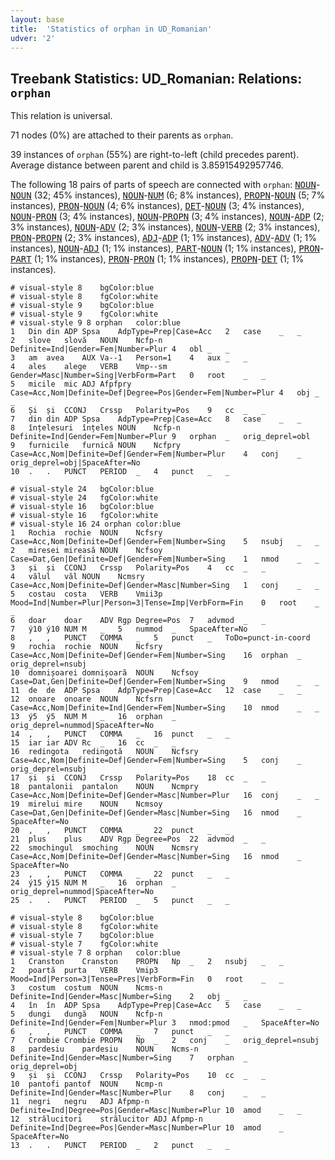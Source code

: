 ```yaml
---
layout: base
title:  'Statistics of orphan in UD_Romanian'
udver: '2'
---
```


## Treebank Statistics: UD_Romanian: Relations: `orphan`

This relation is universal.

71 nodes (0%) are attached to their parents as `orphan`.

39 instances of `orphan` (55%) are right-to-left (child precedes parent).
Average distance between parent and child is 3.85915492957746.

The following 18 pairs of parts of speech are connected with `orphan`: <tt><a href="ro-pos-NOUN.html">NOUN</a></tt>-<tt><a href="ro-pos-NOUN.html">NOUN</a></tt> (32; 45% instances), <tt><a href="ro-pos-NOUN.html">NOUN</a></tt>-<tt><a href="ro-pos-NUM.html">NUM</a></tt> (6; 8% instances), <tt><a href="ro-pos-PROPN.html">PROPN</a></tt>-<tt><a href="ro-pos-NOUN.html">NOUN</a></tt> (5; 7% instances), <tt><a href="ro-pos-PRON.html">PRON</a></tt>-<tt><a href="ro-pos-NOUN.html">NOUN</a></tt> (4; 6% instances), <tt><a href="ro-pos-DET.html">DET</a></tt>-<tt><a href="ro-pos-NOUN.html">NOUN</a></tt> (3; 4% instances), <tt><a href="ro-pos-NOUN.html">NOUN</a></tt>-<tt><a href="ro-pos-PRON.html">PRON</a></tt> (3; 4% instances), <tt><a href="ro-pos-NOUN.html">NOUN</a></tt>-<tt><a href="ro-pos-PROPN.html">PROPN</a></tt> (3; 4% instances), <tt><a href="ro-pos-NOUN.html">NOUN</a></tt>-<tt><a href="ro-pos-ADP.html">ADP</a></tt> (2; 3% instances), <tt><a href="ro-pos-NOUN.html">NOUN</a></tt>-<tt><a href="ro-pos-ADV.html">ADV</a></tt> (2; 3% instances), <tt><a href="ro-pos-NOUN.html">NOUN</a></tt>-<tt><a href="ro-pos-VERB.html">VERB</a></tt> (2; 3% instances), <tt><a href="ro-pos-PRON.html">PRON</a></tt>-<tt><a href="ro-pos-PROPN.html">PROPN</a></tt> (2; 3% instances), <tt><a href="ro-pos-ADJ.html">ADJ</a></tt>-<tt><a href="ro-pos-ADP.html">ADP</a></tt> (1; 1% instances), <tt><a href="ro-pos-ADV.html">ADV</a></tt>-<tt><a href="ro-pos-ADV.html">ADV</a></tt> (1; 1% instances), <tt><a href="ro-pos-NOUN.html">NOUN</a></tt>-<tt><a href="ro-pos-ADJ.html">ADJ</a></tt> (1; 1% instances), <tt><a href="ro-pos-PART.html">PART</a></tt>-<tt><a href="ro-pos-NOUN.html">NOUN</a></tt> (1; 1% instances), <tt><a href="ro-pos-PRON.html">PRON</a></tt>-<tt><a href="ro-pos-PART.html">PART</a></tt> (1; 1% instances), <tt><a href="ro-pos-PRON.html">PRON</a></tt>-<tt><a href="ro-pos-PRON.html">PRON</a></tt> (1; 1% instances), <tt><a href="ro-pos-PROPN.html">PROPN</a></tt>-<tt><a href="ro-pos-DET.html">DET</a></tt> (1; 1% instances).


~~~ conllu
# visual-style 8	bgColor:blue
# visual-style 8	fgColor:white
# visual-style 9	bgColor:blue
# visual-style 9	fgColor:white
# visual-style 9 8 orphan	color:blue
1	Din	din	ADP	Spsa	AdpType=Prep|Case=Acc	2	case	_	_
2	slove	slovă	NOUN	Ncfp-n	Definite=Ind|Gender=Fem|Number=Plur	4	obl	_	_
3	am	avea	AUX	Va--1	Person=1	4	aux	_	_
4	ales	alege	VERB	Vmp--sm	Gender=Masc|Number=Sing|VerbForm=Part	0	root	_	_
5	micile	mic	ADJ	Afpfpry	Case=Acc,Nom|Definite=Def|Degree=Pos|Gender=Fem|Number=Plur	4	obj	_	_
6	Și	și	CCONJ	Crssp	Polarity=Pos	9	cc	_	_
7	din	din	ADP	Spsa	AdpType=Prep|Case=Acc	8	case	_	_
8	înțelesuri	înțeles	NOUN	Ncfp-n	Definite=Ind|Gender=Fem|Number=Plur	9	orphan	_	orig_deprel=obl
9	furnicile	furnică	NOUN	Ncfpry	Case=Acc,Nom|Definite=Def|Gender=Fem|Number=Plur	4	conj	_	orig_deprel=obj|SpaceAfter=No
10	.	.	PUNCT	PERIOD	_	4	punct	_	_

~~~


~~~ conllu
# visual-style 24	bgColor:blue
# visual-style 24	fgColor:white
# visual-style 16	bgColor:blue
# visual-style 16	fgColor:white
# visual-style 16 24 orphan	color:blue
1	Rochia	rochie	NOUN	Ncfsry	Case=Acc,Nom|Definite=Def|Gender=Fem|Number=Sing	5	nsubj	_	_
2	miresei	mireasă	NOUN	Ncfsoy	Case=Dat,Gen|Definite=Def|Gender=Fem|Number=Sing	1	nmod	_	_
3	și	și	CCONJ	Crssp	Polarity=Pos	4	cc	_	_
4	vălul	văl	NOUN	Ncmsry	Case=Acc,Nom|Definite=Def|Gender=Masc|Number=Sing	1	conj	_	_
5	costau	costa	VERB	Vmii3p	Mood=Ind|Number=Plur|Person=3|Tense=Imp|VerbForm=Fin	0	root	_	_
6	doar	doar	ADV	Rgp	Degree=Pos	7	advmod	_	_
7	ý10	ý10	NUM	M	_	5	nummod	_	SpaceAfter=No
8	,	,	PUNCT	COMMA	_	5	punct	_	ToDo=punct-in-coord
9	rochia	rochie	NOUN	Ncfsry	Case=Acc,Nom|Definite=Def|Gender=Fem|Number=Sing	16	orphan	_	orig_deprel=nsubj
10	domnișoarei	domnișoară	NOUN	Ncfsoy	Case=Dat,Gen|Definite=Def|Gender=Fem|Number=Sing	9	nmod	_	_
11	de	de	ADP	Spsa	AdpType=Prep|Case=Acc	12	case	_	_
12	onoare	onoare	NOUN	Ncfsrn	Case=Acc,Nom|Definite=Ind|Gender=Fem|Number=Sing	10	nmod	_	_
13	ý5	ý5	NUM	M	_	16	orphan	_	orig_deprel=nummod|SpaceAfter=No
14	,	,	PUNCT	COMMA	_	16	punct	_	_
15	iar	iar	ADV	Rc	_	16	cc	_	_
16	redingota	redingotă	NOUN	Ncfsry	Case=Acc,Nom|Definite=Def|Gender=Fem|Number=Sing	5	conj	_	orig_deprel=nsubj
17	și	și	CCONJ	Crssp	Polarity=Pos	18	cc	_	_
18	pantalonii	pantalon	NOUN	Ncmpry	Case=Acc,Nom|Definite=Def|Gender=Masc|Number=Plur	16	conj	_	_
19	mirelui	mire	NOUN	Ncmsoy	Case=Dat,Gen|Definite=Def|Gender=Masc|Number=Sing	16	nmod	_	SpaceAfter=No
20	,	,	PUNCT	COMMA	_	22	punct	_	_
21	plus	plus	ADV	Rgp	Degree=Pos	22	advmod	_	_
22	smochingul	smoching	NOUN	Ncmsry	Case=Acc,Nom|Definite=Def|Gender=Masc|Number=Sing	16	nmod	_	SpaceAfter=No
23	,	,	PUNCT	COMMA	_	22	punct	_	_
24	ý15	ý15	NUM	M	_	16	orphan	_	orig_deprel=nummod|SpaceAfter=No
25	.	.	PUNCT	PERIOD	_	5	punct	_	_

~~~


~~~ conllu
# visual-style 8	bgColor:blue
# visual-style 8	fgColor:white
# visual-style 7	bgColor:blue
# visual-style 7	fgColor:white
# visual-style 7 8 orphan	color:blue
1	Cranston	Cranston	PROPN	Np	_	2	nsubj	_	_
2	poartă	purta	VERB	Vmip3	Mood=Ind|Person=3|Tense=Pres|VerbForm=Fin	0	root	_	_
3	costum	costum	NOUN	Ncms-n	Definite=Ind|Gender=Masc|Number=Sing	2	obj	_	_
4	în	în	ADP	Spsa	AdpType=Prep|Case=Acc	5	case	_	_
5	dungi	dungă	NOUN	Ncfp-n	Definite=Ind|Gender=Fem|Number=Plur	3	nmod:pmod	_	SpaceAfter=No
6	,	,	PUNCT	COMMA	_	7	punct	_	_
7	Crombie	Crombie	PROPN	Np	_	2	conj	_	orig_deprel=nsubj
8	pardesiu	pardesiu	NOUN	Ncms-n	Definite=Ind|Gender=Masc|Number=Sing	7	orphan	_	orig_deprel=obj
9	și	și	CCONJ	Crssp	Polarity=Pos	10	cc	_	_
10	pantofi	pantof	NOUN	Ncmp-n	Definite=Ind|Gender=Masc|Number=Plur	8	conj	_	_
11	negri	negru	ADJ	Afpmp-n	Definite=Ind|Degree=Pos|Gender=Masc|Number=Plur	10	amod	_	_
12	strălucitori	strălucitor	ADJ	Afpmp-n	Definite=Ind|Degree=Pos|Gender=Masc|Number=Plur	10	amod	_	SpaceAfter=No
13	.	.	PUNCT	PERIOD	_	2	punct	_	_

~~~


